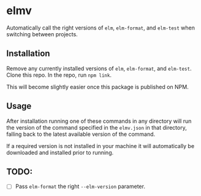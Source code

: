 # elmv
Automatically call the right versions of `elm`, `elm-format`, and `elm-test` when switching between projects.

## Installation
Remove any currently installed versions of `elm`, `elm-format`, and `elm-test`.
Clone this repo.
In the repo, run `npm link`.

This will become slightly easier once this package is published on NPM.

## Usage
After installation running one of these commands in any directory will run the version of the command specified in the `elmv.json` in that directory, falling back to the latest available version of the command.

If a required version is not installed in your machine it will automatically be downloaded and installed prior to running.

## TODO:
- [ ] Pass `elm-format` the right `--elm-version` parameter.
